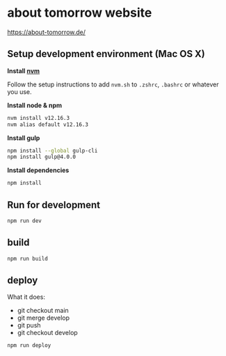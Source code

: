 # about tomorrow website

https://about-tomorrow.de/

## Setup development environment (Mac OS X)

**Install [nvm](https://github.com/creationix/nvm)**

Follow the setup instructions to add `nvm.sh` to `.zshrc`, `.bashrc` or whatever you use.

**Install node & npm**

```bash
nvm install v12.16.3
nvm alias default v12.16.3
```

**Install gulp**

```bash
npm install --global gulp-cli
npm install gulp@4.0.0
```

**Install dependencies**

```bash
npm install
```

## Run for development

```bash
npm run dev
```

## build

```bash
npm run build
```

## deploy
What it does:
- git checkout main
- git merge develop
- git push
- git checkout develop

```bash
npm run deploy
```
